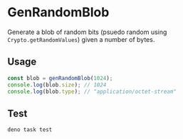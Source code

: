 # GenRandomBlob

Generate a blob of random bits (psuedo random using `Crypto.getRandomValues`) given a number of bytes.

## Usage

```typescript
const blob = genRandomBlob(1024);
console.log(blob.size); // 1024
console.log(blob.type); // "application/octet-stream"
```

## Test

```
deno task test
```
